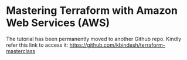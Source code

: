 # Mastering Terraform with Amazon Web Services (AWS)

The tutorial has been permanently moved to another Github repo. Kindly refer this link to access it: https://github.com/kbindesh/terraform-masterclass

